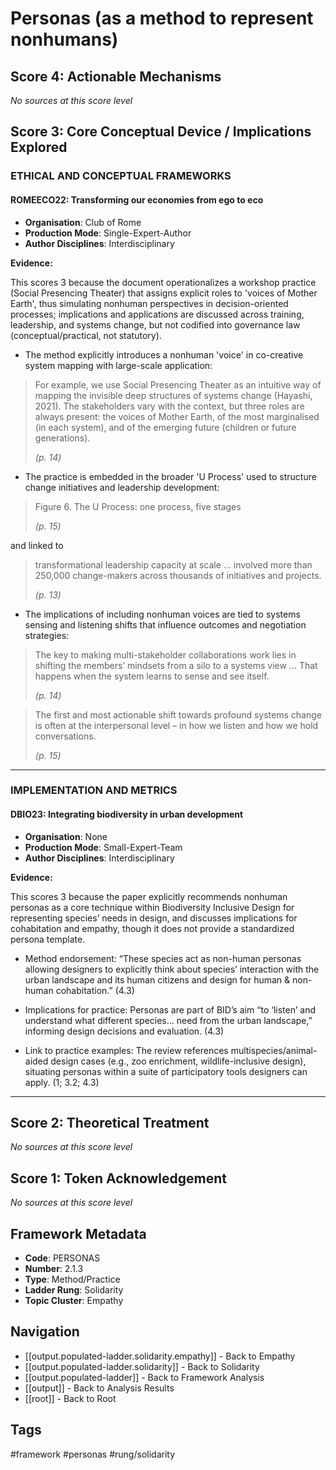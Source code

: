 # Personas (as a method to represent nonhumans)

## Score 4: Actionable Mechanisms

*No sources at this score level*

## Score 3: Core Conceptual Device / Implications Explored

### ETHICAL AND CONCEPTUAL FRAMEWORKS

#### ROMEECO22: Transforming our economies from ego to eco

- **Organisation**: Club of Rome
- **Production Mode**: Single-Expert-Author
- **Author Disciplines**: Interdisciplinary

**Evidence:**

This scores 3 because the document operationalizes a workshop practice (Social Presencing Theater) that assigns explicit roles to 'voices of Mother Earth', thus simulating nonhuman perspectives in decision-oriented processes; implications and applications are discussed across training, leadership, and systems change, but not codified into governance law (conceptual/practical, not statutory).

- The method explicitly introduces a nonhuman 'voice' in co-creative system mapping with large-scale application: 

> For example, we use Social Presencing Theater as an intuitive way of mapping the invisible deep structures of systems change (Hayashi, 2021). The stakeholders vary with the context, but three roles are always present: the voices of Mother Earth, of the most marginalised (in each system), and of the emerging future (children or future generations).
>
> *(p. 14)*


- The practice is embedded in the broader 'U Process' used to structure change initiatives and leadership development: 

> Figure 6. The U Process: one process, five stages
>
> *(p. 15)*

 and linked to 

> transformational leadership capacity at scale … involved more than 250,000 change-makers across thousands of initiatives and projects.
>
> *(p. 13)*


- The implications of including nonhuman voices are tied to systems sensing and listening shifts that influence outcomes and negotiation strategies: 

> The key to making multi-stakeholder collaborations work lies in shifting the members’ mindsets from a silo to a systems view … That happens when the system learns to sense and see itself.
>
> *(p. 14)*

 

> The first and most actionable shift towards profound systems change is often at the interpersonal level – in how we listen and how we hold conversations.
>
> *(p. 15)*



---

### IMPLEMENTATION AND METRICS

#### DBIO23: Integrating biodiversity in urban development

- **Organisation**: None
- **Production Mode**: Small-Expert-Team
- **Author Disciplines**: Interdisciplinary

**Evidence:**

This scores 3 because the paper explicitly recommends nonhuman personas as a core technique within Biodiversity Inclusive Design for representing species’ needs in design, and discusses implications for cohabitation and empathy, though it does not provide a standardized persona template. 

- Method endorsement: “These species act as non-human personas allowing designers to explicitly think about species’ interaction with the urban landscape and its human citizens and design for human & non-human cohabitation.” (4.3)

- Implications for practice: Personas are part of BID’s aim “to ‘listen’ and understand what different species... need from the urban landscape,” informing design decisions and evaluation. (4.3)

- Link to practice examples: The review references multispecies/animal-aided design cases (e.g., zoo enrichment, wildlife-inclusive design), situating personas within a suite of participatory tools designers can apply. (1; 3.2; 4.3)

---

## Score 2: Theoretical Treatment

*No sources at this score level*

## Score 1: Token Acknowledgement

*No sources at this score level*

## Framework Metadata

- **Code**: PERSONAS
- **Number**: 2.1.3
- **Type**: Method/Practice
- **Ladder Rung**: Solidarity
- **Topic Cluster**: Empathy

## Navigation

- [[output.populated-ladder.solidarity.empathy]] - Back to Empathy
- [[output.populated-ladder.solidarity]] - Back to Solidarity
- [[output.populated-ladder]] - Back to Framework Analysis
- [[output]] - Back to Analysis Results
- [[root]] - Back to Root

## Tags

#framework #personas #rung/solidarity

